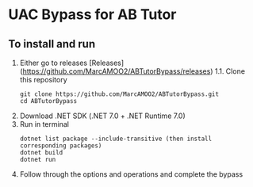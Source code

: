 # UAC Bypass for AB Tutor

## To install and run
1. Either go to releases [Releases] (https://github.com/MarcAMOO2/ABTutorBypass/releases)
1.1. Clone this repository
   ```
   git clone https://github.com/MarcAMOO2/ABTutorBypass.git
   cd ABTutorBypass
   ```
2. Download .NET SDK (.NET 7.0 + .NET Runtime 7.0)
3. Run in terminal
   ```
   dotnet list package --include-transitive (then install corresponding packages)
   dotnet build
   dotnet run
   ```
4. Follow through the options and operations and complete the bypass
